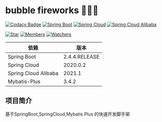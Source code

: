 # bubble fireworks 🎉🎉🎉

[![Codacy Badge](https://api.codacy.com/project/badge/Grade/63f51f8ee55f42bd8284c1c04e2b6f7d)](https://app.codacy.com/manual/fxbin/bubble-fireworks?utm_source=github.com&utm_medium=referral&utm_content=fxbin/bubble-fireworks&utm_campaign=Badge_Grade_Settings)
[![Spring Boot](https://img.shields.io/badge/SpringBoot-2.4.4.RELEASE-brightgreen.svg)](https://github.com/spring-projects/spring-boot)
[![Spring Cloud](https://img.shields.io/badge/SpringCloud-2020.0.2-brightgreen.svg)](https://github.com/spring-cloud)
[![Spring Cloud Alibaba](https://img.shields.io/badge/SpringCloudAlibaba-2021.1-brightgreen.svg)](https://github.com/alibaba/spring-cloud-alibaba)

[![Star](https://img.shields.io/github/stars/fxbin/bubble-fireworks.svg?label=Stars&style=social)](https://github.com/fxbin/bubble-fireworks/stargazers)
[![Members](https://img.shields.io/github/forks/fxbin/bubble-fireworks.svg?label=Fork&style=social)](https://github.com/fxbin/bubble-fireworks/network/members)
[![Watchers](https://img.shields.io/github/watchers/fxbin/bubble-fireworks.svg?label=Watch&style=social)](https://github.com/fxbin/bubble-fireworks/watchers)


| 依赖 | 版本 |
---|---
| Spring Boot |  2.4.4.RELEASE |
| Spring Cloud |  2020.0.2 | 
| Spring Cloud Alibaba |  2021.1 |
| Mybatis-Plus | 3.4.2 |  

## 项目简介

基于SpringBoot,SpringCloud,Mybatis Plus 的快速开发脚手架